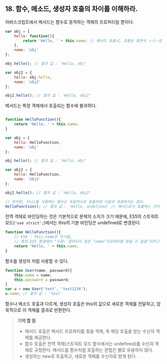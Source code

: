 ## 18. 함수, 메소드, 생성자 호출의 차이를 이해하라.
자바스크립트에서 메서드는 함수로 동작하는 객체의 프로퍼티일 뿐이다.
```js
var obj = {
	hello: function(){
		return 'Hello, ' + this.name; // 메서드 호출시, 호출된 표현식 ㅅ스ㅡ로가 수신자 객체 this로의 바인딩을 결정한다.
	},
	name: 'obj'
};

obj.hello(); // 결과 값 : 'Hello, obj'

var obj2 = {
	hello: obj.hello,
	name: 'obj2'
};

obj2.hello(); // 결과 값 : 'Hello, obj2'
```

메서드는 특정 객체에서 호출되는 함수에 불과하다.

```js

function HelloFunction(){
	return 'Hello, ' + this.name;
}

var obj = {
	hello: HelloFunction,
	name: 'obj'
};

obj.hello(); // 결과 값 : 'Hello, obj'

var obj2 = {
	hello: HelloFunction,
	name: 'obj2'
};

obj2.hello(); // 결과 값 : 'Hello, obj2'

// 하지만, this를 사용하는 함수는 독립적으로 호출하면 다음과 유용하지는 않다.
HelloFunction(); // 결과 값 : 'Hello, undefined' // 메서드로서 호출하는 것이 아니라면, this는 전역 객체 자체가 되기 때문에, name 프로퍼티에 값이 없다.

```

전역 객체로 바인딩하는 것은 기본적으로 문제의 소지가 크기 때문에, ES5의 스트릭트 모드(```'use strict';```)에서는 this의 기본 바인딩은 undefined로 변경된다.
```js
function HelloFunction(){
	// ES6 : this.name은 무시됨, 
	// 특정 ES5 환경에선 "오류: 정의되지 않은 "name"프로퍼티를 읽을 수 없음"이라고 오류 발생함
	return 'Hello, ' + this.name; 
}

```

함수를 생성자 처럼 사용할 수 있다.
```js
function User(name, password){
	this.name = name;
	this.password = password;
}
var u = new User('test', 'test1234');
u.name; // 결과 값 : 'test'
```
함수나 메소드 호출과 다르게, 생성자 호출은 this의 값으로 새로운 객체를 전달하고, 암묵적으로 이 객체를 결과로 반환한다.


> __기억 할 점__
> * 메서드 호출은 메서드 프로퍼티를 찾을 객체, 즉 해당 호출을 받는 수신자 객체를 제공한다.
> * 함수 호출은 전역 객체(스트릭트 모드 함수에서는 undefined)를 수신자 객체로 규정한다. 메서드를 함수처럼 호출하는 문법은 별로 유용하지 않다.
> * 생성자는 new로 호출하고, 새로운 객체를 수신자로 받게 된다.
